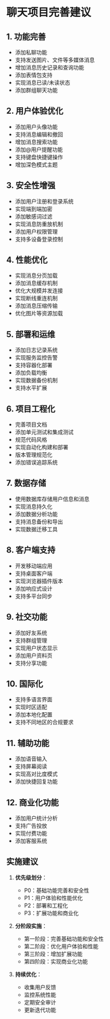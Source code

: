 # 聊天项目完善建议

## 1. 功能完善
- 添加私聊功能
- 支持发送图片、文件等多媒体消息
- 增加消息历史记录和查询功能
- 添加表情包支持
- 实现消息已读/未读状态
- 添加群组聊天功能

## 2. 用户体验优化
- 添加用户头像功能
- 支持消息编辑和撤回
- 增加消息搜索功能
- 添加@用户提醒功能
- 支持键盘快捷键操作
- 增加深色模式主题

## 3. 安全性增强
- 添加用户注册和登录系统
- 实现端到端加密
- 添加敏感词过滤
- 实现消息防重放机制
- 添加用户权限管理
- 支持多设备登录控制

## 4. 性能优化
- 实现消息分页加载
- 添加消息缓存机制
- 优化大规模并发连接
- 实现断线重连机制
- 添加消息压缩传输
- 优化图片等资源加载

## 5. 部署和运维
- 添加日志记录系统
- 实现服务监控告警
- 支持容器化部署
- 添加负载均衡
- 实现数据备份机制
- 支持水平扩展

## 6. 项目工程化
- 完善项目文档
- 添加单元测试和集成测试
- 规范代码风格
- 实现自动化构建和部署
- 版本管理规范化
- 添加错误追踪系统

## 7. 数据存储
- 使用数据库存储用户信息和消息
- 实现消息持久化
- 添加数据分析功能
- 支持消息备份和导出
- 实现数据迁移工具

## 8. 客户端支持
- 开发移动端应用
- 支持桌面客户端
- 实现浏览器插件版本
- 添加响应式设计
- 支持多平台同步

## 9. 社交功能
- 添加好友系统
- 支持群组管理
- 实现用户状态显示
- 添加用户资料页
- 支持分享功能

## 10. 国际化
- 支持多语言界面
- 实现时区适配
- 添加本地化配置
- 支持不同地区的合规要求

## 11. 辅助功能
- 添加语音输入
- 支持屏幕阅读
- 实现高对比度模式
- 添加快捷回复功能

## 12. 商业化功能
- 添加用户统计分析
- 支持广告投放
- 实现付费功能
- 添加客服系统

## 实施建议

1. **优先级划分**：
   - P0：基础功能完善和安全性
   - P1：用户体验和性能优化
   - P2：部署和工程化
   - P3：扩展功能和商业化

2. **分阶段实施**：
   - 第一阶段：完善基础功能和安全性
   - 第二阶段：优化用户体验和性能
   - 第三阶段：增加扩展功能
   - 第四阶段：实现商业化功能

3. **持续优化**：
   - 收集用户反馈
   - 监控系统性能
   - 定期安全审计
   - 更新迭代功能 